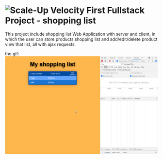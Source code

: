# ![Scale-Up Velocity](./readme-files/logo-main.png)   First Fullstack Project - shopping list
This project include shopping list Web Application with server and client, in which the user can store products shopping list and add/edit/delete product view that list, all with ajax requests.

the gif: 
![alt text](./readme-files/ZEyEE5PgaM.gif)